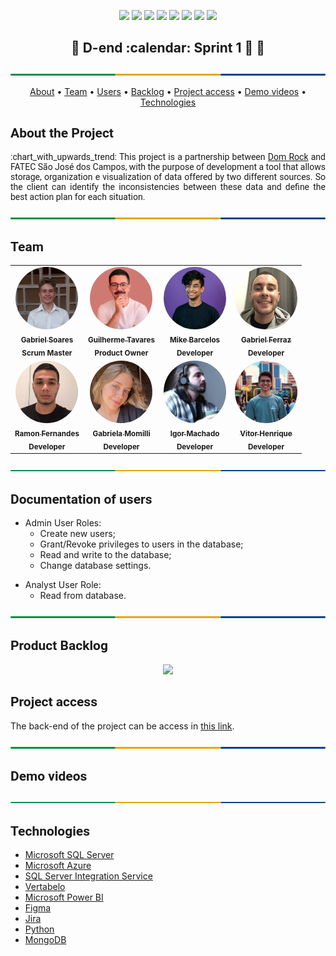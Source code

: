 <html>
  <body>
     <p align="center"> <img src="https://img.shields.io/badge/Vertabelo-0678BE?style=for-the-badge&logo=Vertabelo&logoColor=white"> <img src="https://img.shields.io/badge/PowerBI-F2C811?style=for-the-badge&logo=Power%20BI&logoColor=white"> <img src="https://img.shields.io/badge/Figma-F24E1E?style=for-the-badge&logo=figma&logoColor=white"> <img src="https://img.shields.io/badge/Python-006400?style=for-the-badge&logo=Python&logoColor=white"> <img src="https://img.shields.io/badge/MongoDB-228B22?style=for-the-badge&logo=MongoDB&logoColor=white"> <img src="https://img.shields.io/badge/Microsoft SQL Server-cc6600?style=for-the-badge&logo=microsoft%20sql%20server&logoColor=white"> <img src="https://img.shields.io/badge/Microsoft Azure-3366cc?style=for-the-badge&logo=Microsoft Azure&logoColor=white"> <img src="https://img.shields.io/badge/jira-%230A0FFF.svg?style=for-the-badge&logo=jira&logoColor=white"></p>
    
   
  <h2 align="center"> 🚧 D-end :calendar:  Sprint 1 🚀 🚧 </h2>
  
  <p align="center"> <img src="https://github.com/guiftavares/Registro-de-Livros/blob/main/Group%2040linha.png"></p>
    
 <p align="center">
 <a href="#-about-the-project">About</a> •
 <a href="#-team">Team</a> •
 <a href="#-documentation-of-users">Users</a> •
 <a href="#-product-backlog">Backlog</a> •
 <a href="#-project-access">Project access</a> • 
 <a href="#-demo-videos">Demo videos</a> • 
 <a href="#-technologies">Technologies</a>
 </p>
 
 <h2 style="font-family:roboto;"> About the Project</h2>
 <p align="justify" style="font-family:roboto;"> :chart_with_upwards_trend: This project is a partnership between <a href="https://www.domrock.net/">Dom Rock</a> and FATEC São José dos Campos, with the purpose of development a tool that allows storage, organization e visualization of data offered by two different sources. So the client can identify the inconsistencies between these data and define the best action plan for each situation.</p>
 
 <p align="center"> <img src="https://github.com/guiftavares/Registro-de-Livros/blob/main/Group%2040linha.png"></p>
 
 <h2 style="font-family:roboto;"> Team</h2>
  <table align="center">
  <tr>
    <td align="center"><a href="https://www.linkedin.com/in/gabrielsoaresgoncalves/"><img style="border-radius: 50%;" src="https://github.com/GabrielSG20/API4Sem2021/blob/documentation/images/GabrielSoares.jfif" width="100px;" alt=""/><br /><sub><b>Gabriel Soares</b></sub></a><br/><sub><b>Scrum Master</b></sub></td>
     <td align="center"><a href="https://www.linkedin.com/in/guilhermeftavares/"><img style="border-radius: 50%;" src="https://github.com/GabrielSG20/API4Sem2021/blob/documentation/images/GuilhermeTavares.png" width="100px;" alt=""/><br/><sub><b>Guilherme Tavares</b></sub></a><br/><sub><b>Product Owner</b></sub></td>
    <td align="center"><a href="https://www.linkedin.com/in/mike-barcelos-b4648016a/"><img style="border-radius: 50%;" src="https://github.com/GabrielSG20/API4Sem2021/blob/documentation/images/MikeBarcelos.jfif" width="100px;" alt=""/><br /><sub><b>Mike Barcelos</b></sub></a><br/><sub><b>Developer</b></sub></td>
    <td align="center"><a href="https://www.linkedin.com/in/gabrielferraz01/"><img style="border-radius: 50%;" src="https://github.com/API6Sem22/API6Doc/blob/main/images/GabrielH.jpg" width="100px;" alt=""/><br /><sub><b>Gabriel Ferraz</b></sub></a><br/><sub><b>Developer</b></sub></td>
  </tr>
  <tr>
  <td align="center"><a href="https://www.linkedin.com/in/ramon-fernandes-19244a1ab/"><img style="border-radius: 50%;" src="https://github.com/GabrielSG20/API4Sem2021/blob/documentation/images/RamonFernandes.jfif" width="100px;" alt=""/><br /><sub><b>Ramon Fernandes</b></sub></a><br/><sub><b>Developer</b></sub></td>
   <td align="center"><a href="https://www.linkedin.com/in/gabriela-momilli-105b1a184/"><img style="border-radius: 50%;" src="https://github.com/API6Sem22/API6Doc/blob/main/images/GabrielaMomilli.jpeg" width="100px;" alt=""/><br /><sub><b>Gabriela Momilli</b></sub></a><br/><sub><b>Developer</b></sub></td>    
   <td align="center"><a href="https://www.linkedin.com/in/igor-m-machado/"><img style="border-radius: 50%;" src="https://github.com/API6Sem22/API6Doc/blob/main/images/IgorM.jpg" width="100px;" alt=""/><br /><sub><b>Igor Machado</b></sub></a><br/><sub><b>Developer</b></sub></td>  
   <td align="center"><a href="https://www.linkedin.com/in/vitorhspereira/"><img style="border-radius: 50%;" src="https://github.com/API6Sem22/API6Doc/blob/main/images/VitorH.jpg" width="100px;" alt=""/><br /><sub><b>Vitor Henrique</b></sub></a><br/><sub><b>Developer</b></sub></td>  
  </tr>
</table>
    
  <p align="center"> <img src="https://github.com/guiftavares/Registro-de-Livros/blob/main/Group%2040linha.png"></p>
  
  <h2 style="font-family:roboto;"> Documentation of users</h2>
    
  <ul>
    <li> Admin User Roles:
    <ul>
      <li> Create new users; </li>
      <li> Grant/Revoke privileges to users in the database; </li>
      <li> Read and write to the database; </li>
      <li> Change database settings. </li>
      </ul></li>
  </ul>
    
  <ul>
    <li> Analyst User Role:
    <ul>
      <li> Read from database. </li>
      </ul></li>
   </ul>
  
  <p align="center"> <img src="https://github.com/guiftavares/Registro-de-Livros/blob/main/Group%2040linha.png"></p>
  
  <h2 style="font-family:roboto;"> Product Backlog</h2>
   <p align="center"> <img src="https://user-images.githubusercontent.com/61523979/190026389-11a14309-a4d3-46b5-afa5-bbb4c408f031.jpg" style="width: 400px;"></p>
 
  <h2 style="font-family:roboto;"> Project access</h2>
    <p>The back-end of the project can be access in <a href="https://github.com/API6Sem22/API6Back">this link</a>.</p>
    
    
<p align="center"> <img src="https://github.com/guiftavares/Registro-de-Livros/blob/main/Group%2040linha.png"></p>
 
<h2 style="font-family:roboto;"> Demo videos</h2>
  
  <p align="center"> <img src="https://github.com/guiftavares/Registro-de-Livros/blob/main/Group%2040linha.png"></p>
  
  <h2 style="font-family:roboto;"> Technologies</h2>
  
   * [Microsoft SQL Server](https://www.microsoft.com/pt-br/sql-server/sql-server-2019)
   * [Microsoft Azure](https://azure.microsoft.com/pt-br/)
   * [SQL Server Integration Service](https://docs.microsoft.com/pt-br/sql/integration-services/sql-server-integration-services?view=sql-server-ver15)
   * [Vertabelo](https://vertabelo.com/)
   * [Microsoft Power BI](https://powerbi.microsoft.com/pt-br/)
   * [Figma](https://www.figma.com/)  
   * [Jira](https://www.atlassian.com/br/software/jira)
   * [Python](https://www.python.org/)
   * [MongoDB](https://www.mongodb.com/pt-br)
    
  </body>
 <html>
